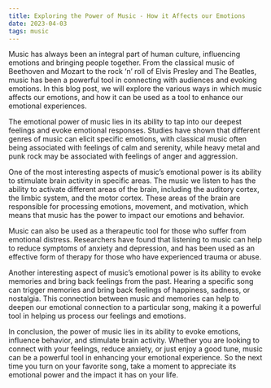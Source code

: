 ```yaml
---
title: Exploring the Power of Music - How it Affects our Emotions
date: 2023-04-03
tags: music
---
```


Music has always been an integral part of human culture, influencing emotions and bringing people together. From the classical music of Beethoven and Mozart to the rock ‘n’ roll of Elvis Presley and The Beatles, music has been a powerful tool in connecting with audiences and evoking emotions. In this blog post, we will explore the various ways in which music affects our emotions, and how it can be used as a tool to enhance our emotional experiences.

The emotional power of music lies in its ability to tap into our deepest feelings and evoke emotional responses. Studies have shown that different genres of music can elicit specific emotions, with classical music often being associated with feelings of calm and serenity, while heavy metal and punk rock may be associated with feelings of anger and aggression.

One of the most interesting aspects of music’s emotional power is its ability to stimulate brain activity in specific areas. The music we listen to has the ability to activate different areas of the brain, including the auditory cortex, the limbic system, and the motor cortex. These areas of the brain are responsible for processing emotions, movement, and motivation, which means that music has the power to impact our emotions and behavior.

Music can also be used as a therapeutic tool for those who suffer from emotional distress. Researchers have found that listening to music can help to reduce symptoms of anxiety and depression, and has been used as an effective form of therapy for those who have experienced trauma or abuse.

Another interesting aspect of music’s emotional power is its ability to evoke memories and bring back feelings from the past. Hearing a specific song can trigger memories and bring back feelings of happiness, sadness, or nostalgia. This connection between music and memories can help to deepen our emotional connection to a particular song, making it a powerful tool in helping us process our feelings and emotions.

In conclusion, the power of music lies in its ability to evoke emotions, influence behavior, and stimulate brain activity. Whether you are looking to connect with your feelings, reduce anxiety, or just enjoy a good tune, music can be a powerful tool in enhancing your emotional experience. So the next time you turn on your favorite song, take a moment to appreciate its emotional power and the impact it has on your life.